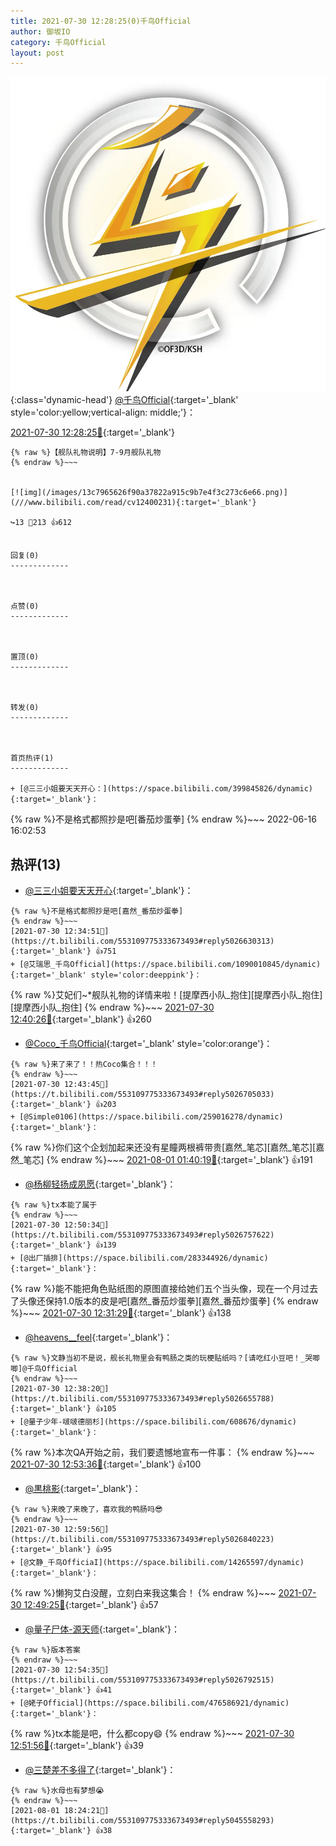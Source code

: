 ```yaml
---
title: 2021-07-30 12:28:25(0)千鸟Official
author: 御坂IO
category: 千鸟Official
layout: post
---
```


![img](/images/d7235309f85c0e1aec9d4ca9b6be983202228f8e.jpg){:class='dynamic-head'}
[@千鸟Official](https://space.bilibili.com/553771121/dynamic){:target='_blank' style='color:yellow;vertical-align: middle;'}：

[2021-07-30 12:28:25🔗](https://t.bilibili.com/553109775333673493){:target='_blank'}

~~~
{% raw %}【舰队礼物说明】7-9月舰队礼物
{% endraw %}~~~


[![img](/images/13c7965626f90a37822a915c9b7e4f3c273c6e66.png)](///www.bilibili.com/read/cv12400231){:target='_blank'}

↪️13 💬213 👍612


回复(0)
-------------



点赞(0)
-------------



置顶(0)
-------------



转发(0)
-------------



首页热评(1)
-------------

+ [@三三小姐要天天开心：](https://space.bilibili.com/399845826/dynamic){:target='_blank'}：
~~~
{% raw %}不是格式都照抄是吧[番茄炒蛋拳]
{% endraw %}~~~
2022-06-16 16:02:53


热评(13)
-------------

+ [@三三小姐要天天开心](https://space.bilibili.com/399845826/dynamic){:target='_blank'}：
~~~
{% raw %}不是格式都照抄是吧[嘉然_番茄炒蛋拳]
{% endraw %}~~~
[2021-07-30 12:34:51🔗](https://t.bilibili.com/553109775333673493#reply5026630313){:target='_blank'} 👍751
+ [@艾瑞思_千鸟Official](https://space.bilibili.com/1090010845/dynamic){:target='_blank' style='color:deeppink'}：
~~~
{% raw %}艾妃们~*舰队礼物的详情来啦！[提摩西小队_抱住][提摩西小队_抱住][提摩西小队_抱住]
{% endraw %}~~~
[2021-07-30 12:40:26🔗](https://t.bilibili.com/553109775333673493#reply5026669389){:target='_blank'} 👍260
+ [@Coco_千鸟Official](https://space.bilibili.com/1891728206/dynamic){:target='_blank' style='color:orange'}：
~~~
{% raw %}来了来了！！热Coco集合！！！
{% endraw %}~~~
[2021-07-30 12:43:45🔗](https://t.bilibili.com/553109775333673493#reply5026705033){:target='_blank'} 👍203
+ [@Simple0106](https://space.bilibili.com/259016278/dynamic){:target='_blank'}：
~~~
{% raw %}你们这个企划加起来还没有星瞳两根裤带贵[嘉然_笔芯][嘉然_笔芯][嘉然_笔芯]
{% endraw %}~~~
[2021-08-01 01:40:19🔗](https://t.bilibili.com/553109775333673493#reply5040764297){:target='_blank'} 👍191
+ [@杨柳轻扬成夙愿](https://space.bilibili.com/862135/dynamic){:target='_blank'}：
~~~
{% raw %}tx本能了属于
{% endraw %}~~~
[2021-07-30 12:50:34🔗](https://t.bilibili.com/553109775333673493#reply5026757622){:target='_blank'} 👍139
+ [@出厂插排](https://space.bilibili.com/283344926/dynamic){:target='_blank'}：
~~~
{% raw %}能不能把角色贴纸图的原图直接给她们五个当头像，现在一个月过去了头像还保持1.0版本的皮是吧[嘉然_番茄炒蛋拳][嘉然_番茄炒蛋拳]
{% endraw %}~~~
[2021-07-30 12:31:29🔗](https://t.bilibili.com/553109775333673493#reply5026598316){:target='_blank'} 👍138
+ [@heavens__feel](https://space.bilibili.com/52203748/dynamic){:target='_blank'}：
~~~
{% raw %}文静当初不是说，舰长礼物里会有鸭肠之类的玩梗贴纸吗？[请吃红小豆吧！_哭唧唧]@千鸟Official
{% endraw %}~~~
[2021-07-30 12:38:20🔗](https://t.bilibili.com/553109775333673493#reply5026655788){:target='_blank'} 👍105
+ [@量子少年-啵啵德丽杉](https://space.bilibili.com/608676/dynamic){:target='_blank'}：
~~~
{% raw %}本次QA开始之前，我们要遗憾地宣布一件事：
{% endraw %}~~~
[2021-07-30 12:53:36🔗](https://t.bilibili.com/553109775333673493#reply5026785580){:target='_blank'} 👍100
+ [@黒桃影](https://space.bilibili.com/22907811/dynamic){:target='_blank'}：
~~~
{% raw %}来晚了来晚了，喜欢我的鸭肠吗😎
{% endraw %}~~~
[2021-07-30 12:59:56🔗](https://t.bilibili.com/553109775333673493#reply5026840223){:target='_blank'} 👍95
+ [@文静_千鸟OfficiaI](https://space.bilibili.com/14265597/dynamic){:target='_blank'}：
~~~
{% raw %}懒狗艾白没醒，立刻白来我这集合！
{% endraw %}~~~
[2021-07-30 12:49:25🔗](https://t.bilibili.com/553109775333673493#reply5026744180){:target='_blank'} 👍57
+ [@量子尸体-源天师](https://space.bilibili.com/22865705/dynamic){:target='_blank'}：
~~~
{% raw %}版本答案
{% endraw %}~~~
[2021-07-30 12:54:35🔗](https://t.bilibili.com/553109775333673493#reply5026792515){:target='_blank'} 👍41
+ [@姥子Official](https://space.bilibili.com/476586921/dynamic){:target='_blank'}：
~~~
{% raw %}tx本能是吧，什么都copy😄
{% endraw %}~~~
[2021-07-30 12:51:56🔗](https://t.bilibili.com/553109775333673493#reply5026771316){:target='_blank'} 👍39
+ [@三楚差不多得了](https://space.bilibili.com/3960166/dynamic){:target='_blank'}：
~~~
{% raw %}水母也有梦想😭
{% endraw %}~~~
[2021-08-01 18:24:21🔗](https://t.bilibili.com/553109775333673493#reply5045558293){:target='_blank'} 👍38



